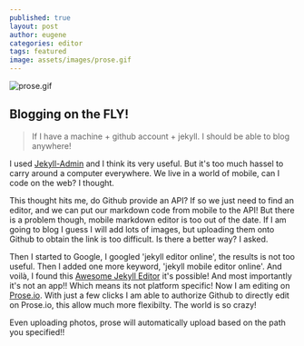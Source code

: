 ```yaml
---
published: true
layout: post
author: eugene
categories: editor
tags: featured
image: assets/images/prose.gif
---
```

![prose.gif]({{site.baseurl}}/assets/images/prose.gif)

## Blogging on the FLY!

> If I have a machine + github account + jekyll. I should be able to blog anywhere!

I used [Jekyll-Admin](https://github.com/jekyll/jekyll-admin) and I think its very useful. But it's too much hassel to carry around a computer everywhere. We live in a world of mobile, can I code on the web? I thought.

This thought hits me, do Github provide an API? If so we just need to find an editor, and we can put our markdown code from mobile to the API! But there is a problem though, mobile markdown editor is too out of the date. If I am going to blog I guess I will add lots of images, but uploading them onto Github to obtain the link is too difficult. Is there a better way? I asked.

Then I started to Google, I googled 'jekyll editor online', the results is not too useful. Then I added one more keyword, 'jekyll mobile editor online'. And voilà, I found this [Awesome Jekyll Editor](https://github.com/planetjekyll/awesome-jekyll-editors) it's possible! And most importantly it's not an app!! Which means its not platform specific! Now I am editing on [Prose.io](https://prose.io/). With just a few clicks I am able to authorize Github to directly edit on Prose.io, this allow much more flexibilty. The world is so crazy!

Even uploading photos, prose will automatically upload based on the path you specified!!
